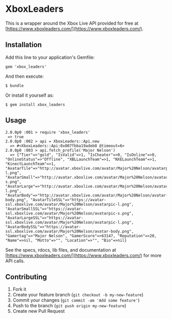 # XboxLeaders

This is a wrapper around the Xbox Live API provided for free at [https://www.xboxleaders.com/](https://www.xboxleaders.com/).

## Installation

Add this line to your application's Gemfile:

    gem 'xbox_leaders'

And then execute:

    $ bundle

Or install it yourself as:

    $ gem install xbox_leaders

## Usage

    2.0.0p0 :001 > require 'xbox_leaders'
     => true
    2.0.0p0 :002 > api = XboxLeaders::Api.new
      => #<XboxLeaders::Api:0x007fbba19adeb8 @timeout=6>
    2.0.0p0 :003 > api.fetch_profile('Major Nelson')
      => {"Tier"=>"gold", "IsValid"=>1, "IsCheater"=>0, "IsOnline"=>0, "OnlineStatus"=>"Offline", "XBLLaunchTeam"=>1, "NXELaunchTeam"=>1, "KinectLaunchTeam"=>1, "AvatarTile"=>"http://avatar.xboxlive.com/avatar/Major%20Nelson/avatarpic-l.png", "AvatarSmall"=>"http://avatar.xboxlive.com/avatar/Major%20Nelson/avatarpic-s.png", "AvatarLarge"=>"http://avatar.xboxlive.com/avatar/Major%20Nelson/avatarpic-l.png", "AvatarBody"=>"http://avatar.xboxlive.com/avatar/Major%20Nelson/avatar-body.png", "AvatarTileSSL"=>"https://avatar-ssl.xboxlive.com/avatar/Major%20Nelson/avatarpic-l.png", "AvatarSmallSSL"=>"https://avatar-ssl.xboxlive.com/avatar/Major%20Nelson/avatarpic-s.png", "AvatarLargeSSL"=>"https://avatar-ssl.xboxlive.com/avatar/Major%20Nelson/avatarpic-l.png", "AvatarBodySSL"=>"https://avatar-ssl.xboxlive.com/avatar/Major%20Nelson/avatar-body.png", "Gamertag"=>"Major Nelson", "GamerScore"=>63147, "Reputation"=>20, "Name"=>nil, "Motto"=>"", "Location"=>"", "Bio"=>nil}

See the specs, rdocs, lib files, and documentation at [https://www.xboxleaders.com/](https://www.xboxleaders.com/) for more API calls.

## Contributing

1. Fork it
2. Create your feature branch (`git checkout -b my-new-feature`)
3. Commit your changes (`git commit -am 'Add some feature'`)
4. Push to the branch (`git push origin my-new-feature`)
5. Create new Pull Request
